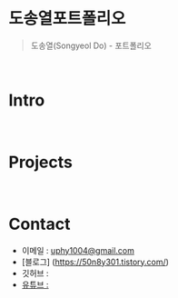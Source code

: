 # 도송열포트폴리오

> 도송열(Songyeol Do) - 포트폴리오

<br />

# Intro

<br />

# Projects

<br />

# Contact

- 이메일 : uphy1004@gmail.com
- [블로그] (https://50n8y301.tistory.com/)
- 깃허브 : <a href="https://github.com/yeo12">
- 유튜브 :<a href="https://www.youtube.com/@user-ne5yg6yd9p">